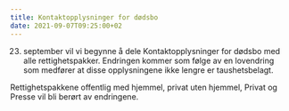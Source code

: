 ```yaml
---
title: Kontaktopplysninger for dødsbo
date: 2021-09-07T09:25:00+02
---
```


23. september vil vi begynne å dele Kontaktopplysninger for dødsbo med alle rettighetspakker. Endringen kommer som følge av en lovendring som medfører at disse opplysningene ikke lengre er taushetsbelagt. 

Rettighetspakkene offentlig med hjemmel, privat uten hjemmel, Privat og Presse vil bli berørt av endringene.  
